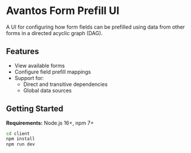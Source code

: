 # Avantos Form Prefill UI

A UI for configuring how form fields can be prefilled using data from other forms in a directed acyclic graph (DAG).

## Features

- View available forms
- Configure field prefill mappings
- Support for:
  - Direct and transitive dependencies
  - Global data sources

## Getting Started

**Requirements:** Node.js 16+, npm 7+

```bash
cd client
npm install
npm run dev
